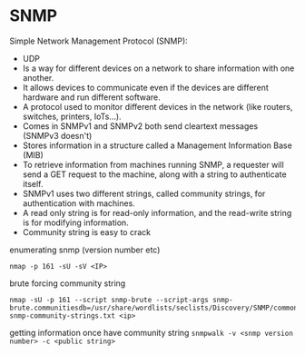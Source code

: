 # SNMP

Simple Network Management Protocol (SNMP):
- UDP
- Is a way for different devices on a network to share information with one another. 
- It allows devices to communicate even if the devices are different hardware and run different software.
- A protocol used to monitor different devices in the network (like routers, switches, printers, IoTs...).
- Comes in SNMPv1 and SNMPv2 both send cleartext messages (SNMPv3 doesn't)
- Stores information in a structure called a Management Information Base (MIB)
- To retrieve information from machines running SNMP, a requester will send a GET request to the machine, along with a string to authenticate itself. 
- SNMPv1 uses two different strings, called community strings, for authentication with machines. 
- A read only string is for read-only information, and the read-write string is for modifying information.
- Community string is easy to crack

enumerating snmp (version number etc)
```
nmap -p 161 -sU -sV <IP>
```

brute forcing community string
```
nmap -sU -p 161 --script snmp-brute --script-args snmp-brute.communitiesdb=/usr/share/wordlists/seclists/Discovery/SNMP/common-snmp-community-strings.txt <ip>
```

getting information once have community string
```snmpwalk -v <snmp version number> -c <public string>```